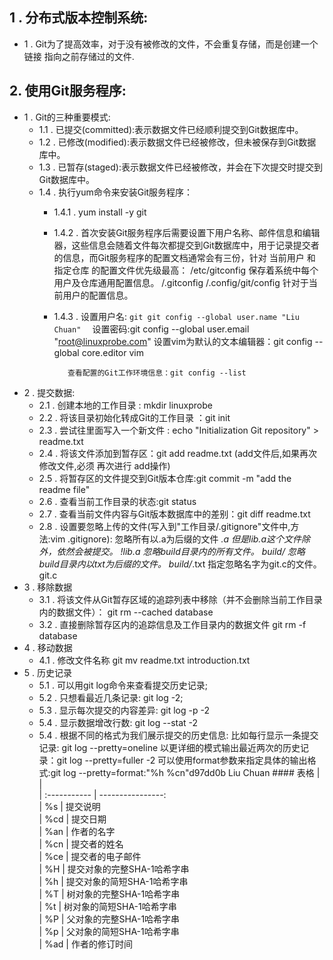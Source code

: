 ## 1 . 分布式版本控制系统:
- 1 . Git为了提高效率，对于没有被修改的文件，不会重复存储，而是创建一个 链接 指向之前存储过的文件.
## 2. 使用Git服务程序:
- 1 . Git的三种重要模式:
    - 1.1 . 已提交(committed):表示数据文件已经顺利提交到Git数据库中。
    - 1.2 . 已修改(modified):表示数据文件已经被修改，但未被保存到Git数据库中。
    - 1.3 . 已暂存(staged):表示数据文件已经被修改，并会在下次提交时提交到Git数据库中。
    - 1.4 . 执行yum命令来安装Git服务程序：
        - 1.4.1 . yum install -y git
        - 1.4.2 . 首次安装Git服务程序后需要设置下用户名称、邮件信息和编辑器，这些信息会随着文件每次都提交到Git数据库中，用于记录提交者的信息，而Git服务程序的配置文档通常会有三份，针对 当前用户 和 指定仓库 的配置文件优先级最高：
                /etc/gitconfig	保存着系统中每个用户及仓库通用配置信息。
                /.gitconfig
                /.config/git/config	针对于当前用户的配置信息。
        - 1.4.3 . 设置用户名:
                           ``````git
                            git config --global user.name "Liu Chuan" 
                           ``````
                 设置密码:git config --global user.email "root@linuxprobe.com"
                 设置vim为默认的文本编辑器：git config --global core.editor vim

                 查看配置的Git工作环境信息：git config --list

- 2 .  提交数据:
    - 2.1 . 创建本地的工作目录 : mkdir linuxprobe
    - 2.2 . 将该目录初始化转成Git的工作目录 ：git init
    - 2.3 . 尝试往里面写入一个新文件 : echo "Initialization Git repository" > readme.txt
    - 2.4 . 将该文件添加到暂存区：git add readme.txt (add文件后,如果再次修改文件,必须 再次进行 add操作)
    - 2.5 . 将暂存区的文件提交到Git版本仓库:git commit -m "add the readme file"
    - 2.6 . 查看当前工作目录的状态:git status
    - 2.7 . 查看当前文件内容与Git版本数据库中的差别：git diff readme.txt
    - 2.8 . 设置要忽略上传的文件(写入到"工作目录/.gitignore"文件中,方法:vim .gitignore):
        忽略所有以.a为后缀的文件
            *.a
        但是lib.a这个文件除外，依然会被提交。
            !lib.a
        忽略build目录内的所有文件。
            build/
        忽略build目录内以txt为后缀的文件。
            build/*.txt
        指定忽略名字为git.c的文件。
            git.c
- 3 . 移除数据
    - 3.1 . 将该文件从Git暂存区域的追踪列表中移除（并不会删除当前工作目录内的数据文件）：
        git rm --cached database
    - 3.2 . 直接删除暂存区内的追踪信息及工作目录内的数据文件 
        git rm -f database
- 4 . 移动数据
    - 4.1 . 修改文件名称 
        git mv readme.txt introduction.txt
- 5 . 历史记录
    - 5.1 . 可以用git log命令来查看提交历史记录;
    - 5.2 . 只想看最近几条记录: git log -2;
    - 5.3 . 显示每次提交的内容差异: git log -p -2
    - 5.4 . 显示数据增改行数: git log --stat -2 
    - 5.4 . 根据不同的格式为我们展示提交的历史信息:
            比如每行显示一条提交记录: git log --pretty=oneline
            以更详细的模式输出最近两次的历史记录：git log --pretty=fuller -2
            可以使用format参数来指定具体的输出格式:git log --pretty=format:"%h %cn"d97dd0b Liu Chuan
            #### 表格
            |                     |                                 
            |   :-----------      | ----------------:              
            |   %s                | 提交说明                        
            |   %cd               |  提交日期                        
            |   %an               |  作者的名字                      
            |   %cn               |  提交者的姓名                         
            |   %ce	              |  提交者的电子邮件                    
            |   %H                |  提交对象的完整SHA-1哈希字串         
            |   %h                |  提交对象的简短SHA-1哈希字串         
            |   %T                |  树对象的完整SHA-1哈希字串           
            |   %t                |  树对象的简短SHA-1哈希字串           
            |   %P                |  父对象的完整SHA-1哈希字串           
            |   %p                |  父对象的简短SHA-1哈希字串           
            |   %ad               |  作者的修订时间                     